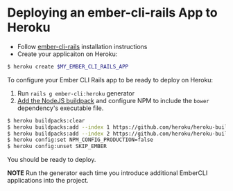 Deploying an ember-cli-rails App to Heroku
==========================================

* Follow [ember-cli-rails][heroku] installation instructions
* Create your applicaiton on Heroku:

```bash
$ heroku create $MY_EMBER_CLI_RAILS_APP
```

To configure your Ember CLI Rails app to be ready to deploy on Heroku:

1. Run `rails g ember-cli:heroku` generator
1. [Add the NodeJS buildpack][buildpack] and configure NPM to include the
   `bower` dependency's executable file.

```sh
$ heroku buildpacks:clear
$ heroku buildpacks:add --index 1 https://github.com/heroku/heroku-buildpack-nodejs
$ heroku buildpacks:add --index 2 https://github.com/heroku/heroku-buildpack-ruby
$ heroku config:set NPM_CONFIG_PRODUCTION=false
$ heroku config:unset SKIP_EMBER
```

You should be ready to deploy.

**NOTE** Run the generator each time you introduce additional EmberCLI
applications into the project.

[heroku]: https://github.com/thoughtbot/ember-cli-rails#heroku
[buildpack]: https://devcenter.heroku.com/articles/using-multiple-buildpacks-for-an-app#adding-a-buildpack
